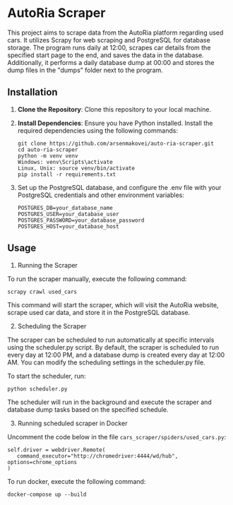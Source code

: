 # AutoRia Scraper 

This project aims to scrape data from the AutoRia platform regarding used cars. 
It utilizes Scrapy for web scraping and PostgreSQL for database storage. 
The program runs daily at 12:00, scrapes car details from the specified start page 
to the end, and saves the data in the database. Additionally, it performs a daily database dump 
at 00:00 and stores the dump files in the "dumps" folder next to the program.

## Installation

1. **Clone the Repository**: Clone this repository to your local machine.
2. **Install Dependencies**: Ensure you have Python installed. Install the required dependencies using the following commands:

    ```shell
    git clone https://github.com/arsenmakovei/auto-ria-scraper.git
    cd auto-ria-scraper
    python -m venv venv
    Windows: venv\Scripts\activate
    Linux, Unix: source venv/bin/activate
    pip install -r requirements.txt
    ```
3. Set up the PostgreSQL database, and configure the .env file with your PostgreSQL credentials and other environment variables:

   ```shell
   POSTGRES_DB=your_database_name
   POSTGRES_USER=your_database_user
   POSTGRES_PASSWORD=your_database_password
   POSTGRES_HOST=your_database_host
   ```

## Usage

1. Running the Scraper

To run the scraper manually, execute the following command:

   ```shell
   scrapy crawl used_cars
   ```
This command will start the scraper, which will visit the AutoRia website, 
scrape used car data, and store it in the PostgreSQL database.

2. Scheduling the Scraper

The scraper can be scheduled to run automatically at specific intervals using 
the scheduler.py script. By default, the scraper is scheduled to run every day at 12:00 PM, 
and a database dump is created every day at 12:00 AM. You can modify the scheduling settings in the scheduler.py file.

To start the scheduler, run:

   ```shell
   python scheduler.py
   ```

The scheduler will run in the background and execute the scraper and database dump tasks based on the specified schedule.

3. Running scheduled scraper in Docker

Uncomment the code below in the file `cars_scraper/spiders/used_cars.py`:

```shell
self.driver = webdriver.Remote(
   command_executor="http://chromedriver:4444/wd/hub", options=chrome_options
) 
```

To run docker, execute the following command:

```shell
docker-compose up --build
```
